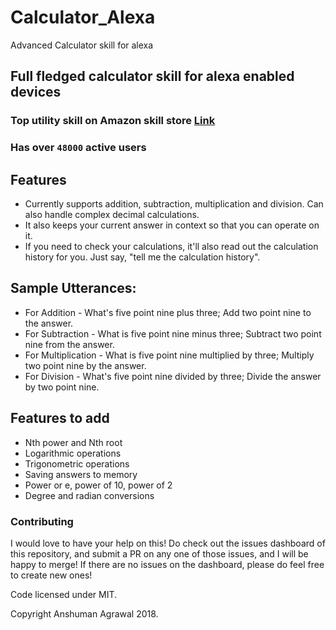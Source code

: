 # Calculator_Alexa
Advanced Calculator skill for alexa

## Full fledged calculator skill for alexa enabled devices
### Top utility skill on Amazon skill store [Link](https://goo.gl/HR9Ua4) 
### Has over `48000` active users

## Features

- Currently supports addition, subtraction, multiplication and division. Can also handle complex decimal calculations. 
- It also keeps your current answer in context so that you can operate on it. 
- If you need to check your calculations, it'll also read out the calculation history for you. Just say, "tell me the calculation history".

## Sample Utterances:
- For Addition - What's five point nine plus three; Add two point nine to the answer.
- For Subtraction - What is five point nine minus three; Subtract two point nine from the answer.
- For Multiplication - What is five point nine multiplied by three; Multiply two point nine by the answer.
- For Division - What's five point nine divided by three; Divide the answer by two point nine.


## Features to add
- Nth power and Nth root
- Logarithmic operations 
- Trigonometric operations
- Saving answers to memory
- Power or e, power of 10, power of 2
- Degree and radian conversions



### Contributing

I would love to have your help on this! Do check out the issues dashboard of this repository, and submit a PR on any one of those issues, and I will be happy to merge! If there are no issues on the dashboard, please do feel free to create new ones!

Code licensed under MIT.

Copyright Anshuman Agrawal 2018.

